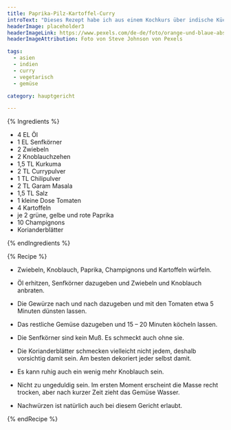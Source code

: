 ```yaml
---
title: Paprika-Pilz-Kartoffel-Curry
introText: "Dieses Rezept habe ich aus einem Kochkurs über indische Küche."
headerImage: placeholder3
headerImageLink: https://www.pexels.com/de-de/foto/orange-und-blaue-abstrakte-malerei-2378621/
headerImageAttribution: Foto von Steve Johnson von Pexels

tags:
  - asien
  - indien
  - curry
  - vegetarisch
  - gemüse

category: hauptgericht

---
```


{% Ingredients %}



- 4 EL Öl
- 1 EL Senfkörner
- 2 Zwiebeln
- 2 Knoblauchzehen
- 1,5 TL Kurkuma
- 2 TL Currypulver
- 1 TL Chilipulver
- 2 TL Garam Masala
- 1,5 TL Salz
- 1 kleine Dose Tomaten
- 4 Kartoffeln
- je 2 grüne, gelbe und rote Paprika
- 10 Champignons
- Korianderblätter

{% endIngredients %}

{% Recipe %}



- Zwiebeln, Knoblauch, Paprika, Champignons und Kartoffeln würfeln.
- Öl erhitzen, Senfkörner dazugeben und Zwiebeln und Knoblauch anbraten.
- Die Gewürze nach und nach dazugeben und mit den Tomaten etwa 5 Minuten dünsten lassen.
- Das restliche Gemüse dazugeben und 15 – 20 Minuten köcheln lassen.



- Die Senfkörner sind kein Muß. Es schmeckt auch ohne sie.
- Die Korianderblätter schmecken vielleicht nicht jedem, deshalb vorsichtig damit sein. Am besten dekoriert jeder selbst damit.
- Es kann ruhig auch ein wenig mehr Knoblauch sein.
- Nicht zu ungeduldig sein. Im ersten Moment erscheint die Masse recht trocken, aber nach kurzer Zeit zieht das Gemüse Wasser.
- Nachwürzen ist natürlich auch bei diesem Gericht erlaubt.

{% endRecipe %}
